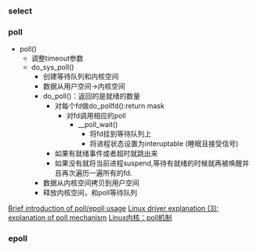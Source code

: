 ### select<br>

### poll<br>
  - poll()
    - 调整timeout参数
    - do_sys_poll()
      - 创建等待队列和内核空间
      - 数据从用户空间->内核空间
      - do_poll()：返回的是就绪的数量
        - 对每个fd做do_pollfd():return mask
          - 对fd调用相应的poll
            - __poll_wait()
              - 将fd挂到等待队列上
              - 将进程状态设置为interuptable (睡眠且接受信号)
        - 如果有就绪事件或者超时就跳出来
        - 如果没有就将当前进程suspend,等待有就绪的时候就再被唤醒并且再次遍历一遍所有的fd.
      - 数据从内核空间拷贝到用户空间
      - 释放内核空间，和poll等待队列

[Brief introduction of poll/epoll usage](https://www.programmersought.com/article/72415747853/)
[Linux driver explanation (3): explanation of poll mechanism](https://www.programmersought.com/article/21054095639/)
[Linux内核：poll机制](https://blog.csdn.net/jansonzhe/article/details/48576025)

### epoll<br>
